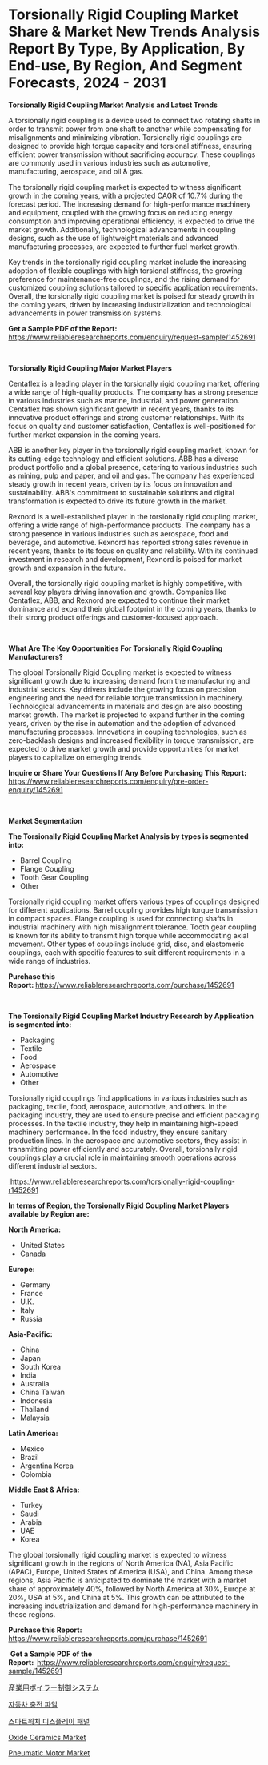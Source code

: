 <p><h1>Torsionally Rigid Coupling Market Share & Market New Trends Analysis Report By Type, By Application, By End-use, By Region, And Segment Forecasts, 2024 - 2031</h1></p><p><strong>Torsionally Rigid Coupling Market Analysis and Latest Trends</strong></p>
<p><p>A torsionally rigid coupling is a device used to connect two rotating shafts in order to transmit power from one shaft to another while compensating for misalignments and minimizing vibration. Torsionally rigid couplings are designed to provide high torque capacity and torsional stiffness, ensuring efficient power transmission without sacrificing accuracy. These couplings are commonly used in various industries such as automotive, manufacturing, aerospace, and oil & gas.</p><p>The torsionally rigid coupling market is expected to witness significant growth in the coming years, with a projected CAGR of 10.7% during the forecast period. The increasing demand for high-performance machinery and equipment, coupled with the growing focus on reducing energy consumption and improving operational efficiency, is expected to drive the market growth. Additionally, technological advancements in coupling designs, such as the use of lightweight materials and advanced manufacturing processes, are expected to further fuel market growth.</p><p>Key trends in the torsionally rigid coupling market include the increasing adoption of flexible couplings with high torsional stiffness, the growing preference for maintenance-free couplings, and the rising demand for customized coupling solutions tailored to specific application requirements. Overall, the torsionally rigid coupling market is poised for steady growth in the coming years, driven by increasing industrialization and technological advancements in power transmission systems.</p></p>
<p><strong>Get a Sample PDF of the Report:&nbsp;</strong> <a href="https://www.reliableresearchreports.com/enquiry/request-sample/1452691">https://www.reliableresearchreports.com/enquiry/request-sample/1452691</a></p>
<p>&nbsp;</p>
<p><strong>Torsionally Rigid Coupling Major Market Players</strong></p>
<p><p>Centaflex is a leading player in the torsionally rigid coupling market, offering a wide range of high-quality products. The company has a strong presence in various industries such as marine, industrial, and power generation. Centaflex has shown significant growth in recent years, thanks to its innovative product offerings and strong customer relationships. With its focus on quality and customer satisfaction, Centaflex is well-positioned for further market expansion in the coming years.</p><p>ABB is another key player in the torsionally rigid coupling market, known for its cutting-edge technology and efficient solutions. ABB has a diverse product portfolio and a global presence, catering to various industries such as mining, pulp and paper, and oil and gas. The company has experienced steady growth in recent years, driven by its focus on innovation and sustainability. ABB's commitment to sustainable solutions and digital transformation is expected to drive its future growth in the market.</p><p>Rexnord is a well-established player in the torsionally rigid coupling market, offering a wide range of high-performance products. The company has a strong presence in various industries such as aerospace, food and beverage, and automotive. Rexnord has reported strong sales revenue in recent years, thanks to its focus on quality and reliability. With its continued investment in research and development, Rexnord is poised for market growth and expansion in the future.</p><p>Overall, the torsionally rigid coupling market is highly competitive, with several key players driving innovation and growth. Companies like Centaflex, ABB, and Rexnord are expected to continue their market dominance and expand their global footprint in the coming years, thanks to their strong product offerings and customer-focused approach.</p></p>
<p>&nbsp;</p>
<p><strong>What Are The Key Opportunities For Torsionally Rigid Coupling Manufacturers?</strong></p>
<p><p>The global Torsionally Rigid Coupling market is expected to witness significant growth due to increasing demand from the manufacturing and industrial sectors. Key drivers include the growing focus on precision engineering and the need for reliable torque transmission in machinery. Technological advancements in materials and design are also boosting market growth. The market is projected to expand further in the coming years, driven by the rise in automation and the adoption of advanced manufacturing processes. Innovations in coupling technologies, such as zero-backlash designs and increased flexibility in torque transmission, are expected to drive market growth and provide opportunities for market players to capitalize on emerging trends.</p></p>
<p><strong>Inquire or Share Your Questions If Any Before Purchasing This Report:</strong> <a href="https://www.reliableresearchreports.com/enquiry/pre-order-enquiry/1452691">https://www.reliableresearchreports.com/enquiry/pre-order-enquiry/1452691</a></p>
<p>&nbsp;</p>
<p><strong>Market Segmentation</strong></p>
<p><strong>The Torsionally Rigid Coupling Market Analysis by types is segmented into:</strong></p>
<p><ul><li>Barrel Coupling</li><li>Flange Coupling</li><li>Tooth Gear Coupling</li><li>Other</li></ul></p>
<p><p>Torsionally rigid coupling market offers various types of couplings designed for different applications. Barrel coupling provides high torque transmission in compact spaces. Flange coupling is used for connecting shafts in industrial machinery with high misalignment tolerance. Tooth gear coupling is known for its ability to transmit high torque while accommodating axial movement. Other types of couplings include grid, disc, and elastomeric couplings, each with specific features to suit different requirements in a wide range of industries.</p></p>
<p><strong>Purchase this Report:&nbsp;</strong><a href="https://www.reliableresearchreports.com/purchase/1452691">https://www.reliableresearchreports.com/purchase/1452691</a></p>
<p>&nbsp;</p>
<p><strong>The Torsionally Rigid Coupling Market Industry Research by Application is segmented into:</strong></p>
<p><ul><li>Packaging</li><li>Textile</li><li>Food</li><li>Aerospace</li><li>Automotive</li><li>Other</li></ul></p>
<p><p>Torsionally rigid couplings find applications in various industries such as packaging, textile, food, aerospace, automotive, and others. In the packaging industry, they are used to ensure precise and efficient packaging processes. In the textile industry, they help in maintaining high-speed machinery performance. In the food industry, they ensure sanitary production lines. In the aerospace and automotive sectors, they assist in transmitting power efficiently and accurately. Overall, torsionally rigid couplings play a crucial role in maintaining smooth operations across different industrial sectors.</p></p>
<p><a href="https://www.reliableresearchreports.com/torsionally-rigid-coupling-r1452691">&nbsp;https://www.reliableresearchreports.com/torsionally-rigid-coupling-r1452691</a></p>
<p><strong>In terms of Region, the Torsionally Rigid Coupling Market Players available by Region are:</strong></p>
<p>
    <p> <strong> North America: </strong>
        <ul>
            <li>United States</li>
            <li>Canada</li>
        </ul>
        </p> 
    <p> <strong> Europe: </strong>
        <ul>
            <li>Germany</li>
            <li>France</li>
            <li>U.K.</li>
            <li>Italy</li>
            <li>Russia</li>
        </ul>
        </p> 
    <p> <strong> Asia-Pacific: </strong>
        <ul>
            <li>China</li>
            <li>Japan</li>
            <li>South Korea</li>
            <li>India</li>
            <li>Australia</li>
            <li>China Taiwan</li>
            <li>Indonesia</li>
            <li>Thailand</li>
            <li>Malaysia</li>
        </ul>
        </p> 
    <p> <strong> Latin America: </strong>
        <ul>
            <li>Mexico</li>
            <li>Brazil</li>
            <li>Argentina Korea</li>
            <li>Colombia</li>
        </ul>
        </p> 
    <p> <strong> Middle East & Africa: </strong>
        <ul>
            <li>Turkey</li>
            <li>Saudi</li>
            <li>Arabia</li>
            <li>UAE</li>
            <li>Korea</li>
        </ul>
    </p>
    </p>
<p><p>The global torsionally rigid coupling market is expected to witness significant growth in the regions of North America (NA), Asia Pacific (APAC), Europe, United States of America (USA), and China. Among these regions, Asia Pacific is anticipated to dominate the market with a market share of approximately 40%, followed by North America at 30%, Europe at 20%, USA at 5%, and China at 5%. This growth can be attributed to the increasing industrialization and demand for high-performance machinery in these regions.</p></p>
<p><strong>Purchase this Report: </strong><a href="https://www.reliableresearchreports.com/purchase/1452691">https://www.reliableresearchreports.com/purchase/1452691</a></p>
<p>&nbsp;<strong>Get a Sample PDF of the Report:&nbsp;&nbsp;</strong><a href="https://www.reliableresearchreports.com/enquiry/request-sample/1452691">https://www.reliableresearchreports.com/enquiry/request-sample/1452691</a></p>
<p><strong></strong></p>
<p><p><a href="https://github.com/EthanMorar2011/Market-Research-Report-List-1/blob/main/408238935651.md">産業用ボイラー制御システム</a></p><p><a href="https://github.com/plelbej847484502/Market-Research-Report-List-1/blob/main/375497432646.md">자동차 충전 파일</a></p><p><a href="https://github.com/vseigx30c9a1j/Market-Research-Report-List-1/blob/main/437727532647.md">스마트워치 디스플레이 패널</a></p><p><a href="https://issuu.com/reportprime-2/docs/oxide-ceramics-market-size-2030.pptx">Oxide Ceramics Market</a></p><p><a href="https://github.com/PeterParrish5/Market-Research-Report-List-4/blob/main/pneumatic-motor-market.md">Pneumatic Motor Market</a></p></p>